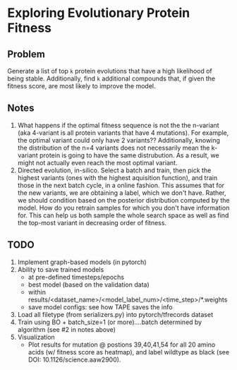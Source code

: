 # Exploring Evolutionary Protein Fitness


## Problem
Generate a list of top `k` protein evolutions that have a high likelihood of being stable. 
Additionally, find `k` additional compounds that, if given the fitness score, are most likely to improve the model.


## Notes
1. What happens if the optimal fitness sequence is not the the n-variant (aka 4-variant is all protein variants that have 4 mutations). For example, the optimal variant could only have 2 variants?? Additionally, knowing the distribution of the n=4 variants does not necessarily mean the k-variant protein is going to have the same distrubution. As a result, we might not actually even reach the most optimal variant.
2. Directed evolution, in-silico. Select a batch and train, then pick the highest variants (ones with the highest aquisition function), and train those in the next batch cycle, in a online fashion. This assumes that for the new variants, we are obtaining a label, which we don't have. Rather, we should condition based on the posterior distribution computed by the model. How do you retrain samples for which you don't have information for. This can help us both sample the whole search space as well as find the top-most variant in decreasing order of fitness.


## TODO
1. Implement graph-based models (in pytorch)
2. Ability to save trained models
    - at pre-defined timesteps/epochs
    - best model (based on the validation data)
    - within results/<dataset_name>/<model_label_num>/<time_step>/*.weights
    - save model configs: see how TAPE saves the info  
3. Load all filetype (from serializers.py) into pytorch/tfrecords dataset
4. Train using BO + batch_size=1 (or more)....batch determined by algorithm (see #2 in notes above)
5. Visualization
    - Plot results for mutation @ postions 39,40,41,54 for all 20 amino acids (w/ fitness score as heatmap), and label wildtype as black (see DOI: 10.1126/science.aaw2900).